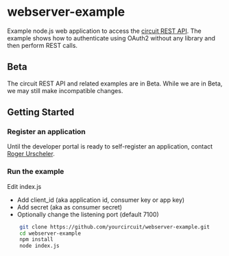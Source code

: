 # webserver-example
Example node.js web application to access the [circuit REST API](https://circuitsandbox.net/rest/v2/swagger). 
The example shows how to authenticate using OAuth2 without any library and then perform REST calls.

## Beta
The circuit REST API and related examples are in Beta. While we are in Beta, we may still make incompatible changes. 

## Getting Started

### Register an application
Until the developer portal is ready to self-register an application, contact [Roger Urscheler](mailto:roger.urscheler@unify.com). 

### Run the example
Edit index.js
* Add client_id (aka application id, consumer key or app key)
* Add secret (aka as consumer secret)
* Optionally change the listening port (default 7100)

```bash
    git clone https://github.com/yourcircuit/webserver-example.git
    cd webserver-example
    npm install
    node index.js
``` 


 
